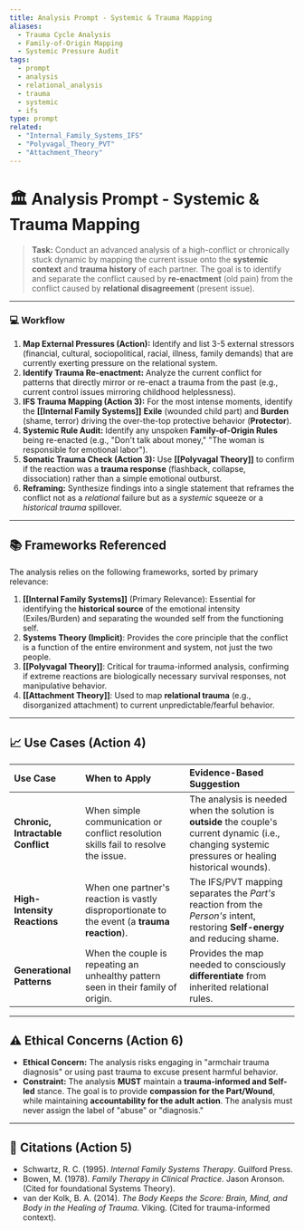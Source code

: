 ```yaml
---
title: Analysis Prompt - Systemic & Trauma Mapping
aliases:
  - Trauma Cycle Analysis
  - Family-of-Origin Mapping
  - Systemic Pressure Audit
tags:
  - prompt
  - analysis
  - relational_analysis
  - trauma
  - systemic
  - ifs
type: prompt
related:
  - "Internal_Family_Systems_IFS"
  - "Polyvagal_Theory_PVT"
  - "Attachment_Theory"
---
```


<!-- @format -->

# 🏛️ Analysis Prompt - Systemic & Trauma Mapping

> **Task:** Conduct an advanced analysis of a high-conflict or chronically stuck dynamic by mapping the current issue onto the **systemic context** and **trauma history** of each partner. The goal is to identify and separate the conflict caused by **re-enactment** (old pain) from the conflict caused by **relational disagreement** (present issue).

---

### 💻 Workflow

1.  **Map External Pressures (Action):** Identify and list 3-5 external stressors (financial, cultural, sociopolitical, racial, illness, family demands) that are currently exerting pressure on the relational system.
2.  **Identify Trauma Re-enactment:** Analyze the current conflict for patterns that directly mirror or re-enact a trauma from the past (e.g., current control issues mirroring childhood helplessness).
3.  **IFS Trauma Mapping (Action 3):** For the most intense moments, identify the **[[Internal Family Systems]]** **Exile** (wounded child part) and **Burden** (shame, terror) driving the over-the-top protective behavior (**Protector**).
4.  **Systemic Rule Audit:** Identify any unspoken **Family-of-Origin Rules** being re-enacted (e.g., "Don't talk about money," "The woman is responsible for emotional labor").
5.  **Somatic Trauma Check (Action 3):** Use **[[Polyvagal Theory]]** to confirm if the reaction was a **trauma response** (flashback, collapse, dissociation) rather than a simple emotional outburst.
6.  **Reframing:** Synthesize findings into a single statement that reframes the conflict not as a _relational_ failure but as a _systemic_ squeeze or a _historical trauma_ spillover.

---

## 📚 Frameworks Referenced

The analysis relies on the following frameworks, sorted by primary relevance:

1.  **[[Internal Family Systems]]** (Primary Relevance): Essential for identifying the **historical source** of the emotional intensity (Exiles/Burden) and separating the wounded self from the functioning self.
2.  **Systems Theory (Implicit)**: Provides the core principle that the conflict is a function of the entire environment and system, not just the two people.
3.  **[[Polyvagal Theory]]**: Critical for trauma-informed analysis, confirming if extreme reactions are biologically necessary survival responses, not manipulative behavior.
4.  **[[Attachment Theory]]**: Used to map **relational trauma** (e.g., disorganized attachment) to current unpredictable/fearful behavior.

---

## 📈 Use Cases (Action 4)

| Use Case                          | When to Apply                                                                                | Evidence-Based Suggestion                                                                                                                              |
| :-------------------------------- | :------------------------------------------------------------------------------------------- | :----------------------------------------------------------------------------------------------------------------------------------------------------- |
| **Chronic, Intractable Conflict** | When simple communication or conflict resolution skills fail to resolve the issue.           | The analysis is needed when the solution is **outside** the couple's current dynamic (i.e., changing systemic pressures or healing historical wounds). |
| **High-Intensity Reactions**      | When one partner's reaction is vastly disproportionate to the event (a **trauma reaction**). | The IFS/PVT mapping separates the _Part's_ reaction from the _Person's_ intent, restoring **Self-energy** and reducing shame.                          |
| **Generational Patterns**         | When the couple is repeating an unhealthy pattern seen in their family of origin.            | Provides the map needed to consciously **differentiate** from inherited relational rules.                                                              |

---

## ⚠️ Ethical Concerns (Action 6)

- **Ethical Concern:** The analysis risks engaging in "armchair trauma diagnosis" or using past trauma to excuse present harmful behavior.
- **Constraint:** The analysis **MUST** maintain a **trauma-informed and Self-led** stance. The goal is to provide **compassion for the Part/Wound**, while maintaining **accountability for the adult action**. The analysis must never assign the label of "abuse" or "diagnosis."

---

## 📖 Citations (Action 5)

- Schwartz, R. C. (1995). _Internal Family Systems Therapy_. Guilford Press.
- Bowen, M. (1978). _Family Therapy in Clinical Practice_. Jason Aronson. (Cited for foundational Systems Theory).
- van der Kolk, B. A. (2014). _The Body Keeps the Score: Brain, Mind, and Body in the Healing of Trauma_. Viking. (Cited for trauma-informed context).
